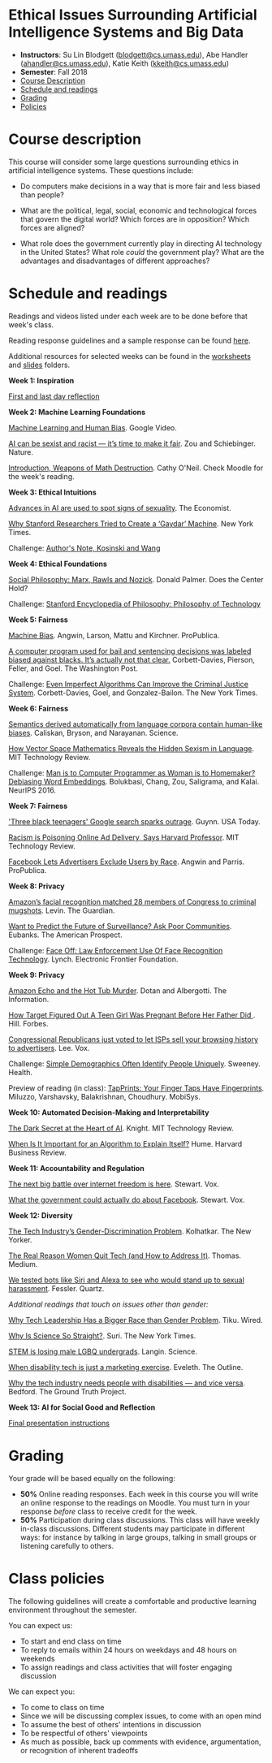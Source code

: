 Ethical Issues Surrounding Artificial Intelligence Systems and Big Data
==========

- **Instructors**: Su Lin Blodgett (blodgett@cs.umass.edu), Abe Handler (ahandler@cs.umass.edu), Katie Keith (kkeith@cs.umass.edu)
- **Semester**: Fall 2018
- [Course Description](#description)
- [Schedule and readings](#schedule)
- [Grading](#grading)
- [Policies](#policies)

# Course description
<a name="description"/>

This course will consider some large questions surrounding ethics in artificial intelligence systems. These questions include:

- Do computers make decisions in a way that is more fair and less biased than people?

- What are the political, legal, social, economic and technological forces that govern the digital world? Which forces are in opposition? Which forces are aligned?

- What role does the government currently play in directing AI technology in the United States? What role *could* the government play? What are the advantages and disadvantages of different approaches?

# Schedule and readings
<a name="readings"/>

Readings and videos listed under each week are to be done before that week's class.

Reading response guidelines and a sample response can be found [here](https://github.com/sblodgett/ai-ethics/blob/master/reading_guidelines.pdf).

Additional resources for selected weeks can be found in the [worksheets](https://github.com/sblodgett/ai-ethics/blob/master/worksheets/) and [slides](https://github.com/sblodgett/ai-ethics/blob/master/slides/) folders. 

**Week 1: Inspiration**

[First and last day reflection](https://github.com/sblodgett/ai-ethics/blob/master/worksheets/first_day_last_day_reflection.pdf) 

**Week 2: Machine Learning Foundations**

[Machine Learning and Human Bias](https://www.youtube.com/watch?v=59bMh59JQDo). Google Video.

[AI can be sexist and racist — it’s time to make it fair](https://www.nature.com/articles/d41586-018-05707-8). Zou and Schiebinger. Nature. 

[Introduction, Weapons of Math Destruction](https://weaponsofmathdestructionbook.com/). Cathy O'Neil. Check Moodle for the week's reading.

**Week 3: Ethical Intuitions**

[Advances in AI are used to spot signs of sexuality](https://github.com/sblodgett/ai-ethics/blob/master/readings/week3/advances_ai_sign_sexuality.pdf). The Economist. 

[Why Stanford Researchers Tried to Create a ‘Gaydar’ Machine](https://www.nytimes.com/2017/10/09/science/stanford-sexual-orientation-study.html). New York Times. 

Challenge: [Author's Note, Kosinski and Wang](https://docs.google.com/document/d/11oGZ1Ke3wK9E3BtOFfGfUQuuaSMR8AO2WfWH3aVke6U)

**Week 4: Ethical Foundations**

[Social Philosophy: Marx, Rawls and Nozick](https://github.com/sblodgett/ai-ethics/blob/master/readings/week4/D110_20180908152445.PDF). Donald Palmer. Does the Center Hold?

Challenge: [Stanford Encyclopedia of Philosophy: Philosophy of Technology](https://plato.stanford.edu/entries/technology/)

**Week 5: Fairness**

[Machine Bias](https://www.propublica.org/article/machine-bias-risk-assessments-in-criminal-sentencing). Angwin, Larson, Mattu and Kirchner. ProPublica.

[A computer program used for bail and sentencing decisions was labeled biased against blacks. It’s actually not that clear.](https://github.com/sblodgett/ai-ethics/blob/master/readings/week5/computer_program_bail_sentencing.pdf) Corbett-Davies, Pierson, Feller, and Goel. The Washington Post. 

Challenge: [Even Imperfect Algorithms Can Improve the Criminal Justice System](https://github.com/sblodgett/ai-ethics/blob/master/readings/week5/imperfect_algorithms.pdf). Corbett-Davies, Goel, and Gonzalez-Bailon. The New York Times. 

**Week 6: Fairness**

[Semantics derived automatically from language corpora contain human-like biases](http://science.sciencemag.org/content/356/6334/183/tab-pdf). Caliskan, Bryson, and Narayanan. Science. 

[How Vector Space Mathematics Reveals the Hidden Sexism in Language](https://www.technologyreview.com/s/602025/how-vector-space-mathematics-reveals-the-hidden-sexism-in-language/). MIT Technology Review. 

Challenge: [Man is to Computer Programmer as Woman is to Homemaker? Debiasing Word Embeddings](https://arxiv.org/pdf/1607.06520.pdf). Bolukbasi, Chang, Zou, Saligrama, and Kalai. NeurIPS 2016. 

**Week 7: Fairness**

['Three black teenagers' Google search sparks outrage](https://www.usatoday.com/story/tech/news/2016/06/09/google-image-search-three-black-teenagers-three-white-teenagers/85648838/). Guynn. USA Today. 

[Racism is Poisoning Online Ad Delivery, Says Harvard Professor](https://github.com/sblodgett/ai-ethics/blob/master/readings/week7/racism_poisoning_ad_delivery.pdf). MIT Technology Review. 

[Facebook Lets Advertisers Exclude Users by Race](https://www.propublica.org/article/facebook-lets-advertisers-exclude-users-by-race). Angwin and Parris. ProPublica. 

**Week 8: Privacy**

[Amazon’s facial recognition matched 28 members of Congress to criminal mugshots](https://github.com/sblodgett/ai-ethics/blob/master/readings/week8/recognition.pdf). Levin. The Guardian. 

[Want to Predict the Future of Surveillance? Ask Poor Communities](https://github.com/sblodgett/ai-ethics/blob/master/readings/week8/future_of_surveillance.pdf). Eubanks. The American Prospect.  

Challenge: [Face Off: Law Enforcement Use Of Face Recognition Technology](https://github.com/sblodgett/ai-ethics/blob/master/readings/week8/face-off-report-1b.pdf). Lynch. Electronic Frontier Foundation. 

**Week 9: Privacy**

[Amazon Echo and the Hot Tub Murder](https://github.com/sblodgett/ai-ethics/blob/master/readings/week9/Echo.pdf). Dotan and Albergotti. The Information. 

[How Target Figured Out A Teen Girl Was Pregnant Before Her Father Did
](https://github.com/sblodgett/ai-ethics/blob/master/readings/week9/Target.pdf). Hill. Forbes. 

[Congressional Republicans just voted to let ISPs sell your browsing history to advertisers](https://github.com/sblodgett/ai-ethics/blob/master/readings/week9/VoxISPs.pdf). Lee. Vox. 

Challenge: [Simple Demographics Often Identify People Uniquely](https://dataprivacylab.org/projects/identifiability/paper1.pdf). Sweeney. Health. 

Preview of reading (in class):
[TapPrints: Your Finger Taps Have Fingerprints](https://github.com/sblodgett/ai-ethics/blob/master/readings/week9/gyro.pdf). Miluzzo, Varshavsky, Balakrishnan, Choudhury. MobiSys. 

**Week 10: Automated Decision-Making and Interpretability**

[The Dark Secret at the Heart of AI](https://github.com/sblodgett/ai-ethics/blob/master/readings/week10/dark_secret_heart_ai.pdf). Knight. MIT Technology Review. 

[When Is It Important for an Algorithm to Explain Itself?](https://github.com/sblodgett/ai-ethics/blob/master/readings/week10/when_important_algorithm_explain_itself.pdf) Hume. Harvard Business Review. 

**Week 11: Accountability and Regulation**

[The next big battle over internet freedom is here](https://www.vox.com/policy-and-politics/2018/4/23/17237640/fosta-sesta-section-230-internet-freedom). Stewart. Vox. 

[What the government could actually do about Facebook](https://www.vox.com/policy-and-politics/2018/4/10/17208322/facebook-mark-zuckerberg-congress-testimony-regulation). Stewart. Vox. 

**Week 12: Diversity**

[The Tech Industry’s Gender-Discrimination Problem](https://github.com/sblodgett/ai-ethics/blob/master/readings/week12/tech_industry_gender_discrimination.pdf). Kolhatkar. The New Yorker. 

[The Real Reason Women Quit Tech (and How to Address It)](https://medium.com/tech-diversity-files/the-real-reason-women-quit-tech-and-how-to-address-it-6dfb606929fd). Thomas. Medium. 

[We tested bots like Siri and Alexa to see who would stand up to sexual harassment](https://github.com/sblodgett/ai-ethics/blob/master/readings/week12/tested_sexual_harassment.pdf). Fessler. Quartz. 

*Additional readings that touch on issues other than gender:*

[Why Tech Leadership Has a Bigger Race than Gender Problem](https://www.wired.com/story/tech-leadership-race-problem/). Tiku. Wired. 

[Why Is Science So Straight?](https://www.nytimes.com/2015/09/05/opinion/manil-suri-why-is-science-so-straight.html). Suri. The New York Times. 

[STEM is losing male LGBQ undergrads](http://www.sciencemag.org/careers/2018/03/stem-losing-male-lgbq-undergrads). Langin. Science. 

[When disability tech is just a marketing exercise](https://theoutline.com/post/2452/when-disability-tech-is-just-a-marketing-exercise?zd=1&zi=girqms4f). Eveleth. The Outline. 

[Why the tech industry needs people with disabilities — and vice versa](http://thegroundtruthproject.org/tech-industry-needs-people-disabilities-vice-versa/). Bedford. The Ground Truth Project. 

**Week 13: AI for Social Good and Reflection**

[Final presentation instructions](final_presentation_instructions.pdf)

# Grading
<a name="grading"/>

Your grade will be based equally on the following:

- **50%** Online reading responses. Each week in this course you will write an online response to the readings on Moodle. You must turn in your response *before* class to receive credit for the week. 
- **50%** Participation during class discussions. This class will have weekly in-class discussions. Different students may participate in different ways: for instance by talking in large groups, talking in small groups or listening carefully to others.

# Class policies
<a name="policies"/>

The following guidelines will create a comfortable and productive learning environment throughout the semester.

You can expect us:
- To start and end class on time
- To reply to emails within 24 hours on weekdays and 48 hours on weekends
- To assign readings and class activities that will foster engaging discussion


We can expect you:
- To come to class on time
- Since we will be discussing complex issues, to come with an open mind
- To assume the best of others' intentions in discussion
- To be respectful of others' viewpoints
- As much as possible, back up comments with evidence, argumentation, or recognition of inherent tradeoffs
